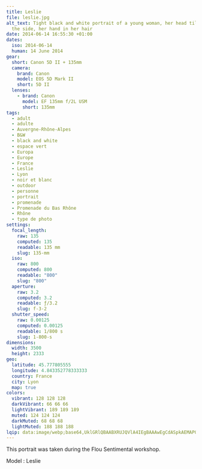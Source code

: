 ```yaml
---
title: Leslie
file: leslie.jpg
alt_text: Tight black and white portrait of a young woman, her head tilted to
  the side, her hand in her hair
date: 2014-06-14 16:55:30 +01:00
dates:
  iso: 2014-06-14
  human: 14 June 2014
gear:
  short: Canon 5D II + 135mm
  camera:
    brand: Canon
    model: EOS 5D Mark II
    short: 5D II
  lenses:
    - brand: Canon
      model: EF 135mm f/2L USM
      short: 135mm
tags:
  - adult
  - adulte
  - Auvergne-Rhône-Alpes
  - B&W
  - black and white
  - espace vert
  - Europa
  - Europe
  - France
  - Leslie
  - Lyon
  - noir et blanc
  - outdoor
  - personne
  - portrait
  - promenade
  - Promenade du Bas Rhône
  - Rhône
  - type de photo
settings:
  focal_length:
    raw: 135
    computed: 135
    readable: 135 mm
    slug: 135-mm
  iso:
    raw: 800
    computed: 800
    readable: "800"
    slug: "800"
  aperture:
    raw: 3.2
    computed: 3.2
    readable: ƒ/3.2
    slug: f-3-2
  shutter_speed:
    raw: 0.00125
    computed: 0.00125
    readable: 1/800 s
    slug: 1-800-s
dimensions:
  width: 3500
  height: 2333
geo:
  latitude: 45.777805555
  longitude: 4.843352778333333
  country: France
  city: Lyon
  map: true
colors:
  vibrant: 128 128 128
  darkVibrant: 66 66 66
  lightVibrant: 189 189 189
  muted: 124 124 124
  darkMuted: 68 68 68
  lightMuted: 188 188 188
lqip: data:image/webp;base64,UklGRlQBAABXRUJQVlA4IEgBAAAwEgCdASpkAEMAP0mUuFiwP7+juZpO2/ApCWkAEk9CB3/cYKuwGDOq4dvSfn23I2XHLREvIJevZUcTq7anT4QZ3EFDAjgzu2fu5W9LoOLxDQL4PZ9kh6Gu4mxrcGViCu43v00AQnQH7ENf0dfCvg92kBCFYcRjmDUkbmvf1RX6XqifT7vhszA/oBjZ26TPfp7+NJDFHXxd0ySgAP65yT4mzDazsmy+frR0+JpYYFc/yCu3oXlyIUpeHCuQJ71VZw/UQ6JF9JdJP08EwdoBOS8Wa7zv4McGM67Vj/ArnftZm9qmbO9I/btStJIfvP63+L2MjuCxMNaFxV2YZ3v+qvyEYm/tZf05yfNZOnRSCvXtJsSekqmDyjuZAH6nbp2MA+FTF/TGiT//tN6lI1YfAeY88/p+spyCHQebi60KSj69hCDRyqfjfAAA
---
```


This portrait was taken during the Flou Sentimental workshop.

Model : Leslie
